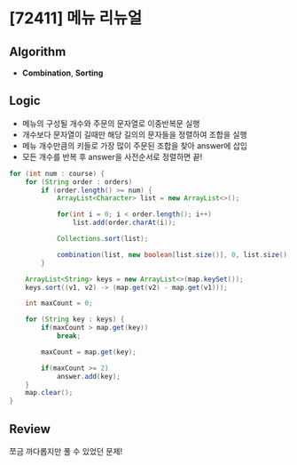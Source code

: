 # [72411] 메뉴 리뉴얼
## Algorithm
- **Combination**, **Sorting**

## Logic
- 메뉴의 구성될 개수와 주문의 문자열로 이중반복문 실행
- 개수보다 문자열이 길때만 해당 길의의 문자들을 정렬하여 조합을 실행
- 메뉴 개수만큼의 키들로 가장 많이 주문된 조합을 찾아 answer에 삽입
- 모든 개수를 반복 후 answer을 사전순서로 정렬하면 끝!

```java
for (int num : course) {
    for (String order : orders)
        if (order.length() >= num) {
            ArrayList<Character> list = new ArrayList<>();

            for(int i = 0; i < order.length(); i++)
                list.add(order.charAt(i));

            Collections.sort(list);

            combination(list, new boolean[list.size()], 0, list.size(), num);
        }

    ArrayList<String> keys = new ArrayList<>(map.keySet());
    keys.sort((v1, v2) -> (map.get(v2) - map.get(v1)));

    int maxCount = 0;

    for (String key : keys) {
        if(maxCount > map.get(key))
            break;

        maxCount = map.get(key);

        if(maxCount >= 2)
            answer.add(key);
    }
    map.clear();
}
```

## Review
쪼금 까다롭지만 풀 수 있었던 문제!
